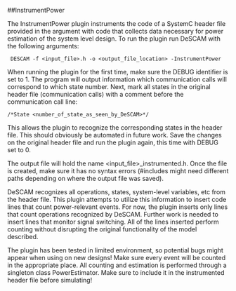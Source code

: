 ##InstrumentPower

The InstrumentPower plugin instruments the code of a SystemC header file provided
 in the argument with code that collects data necessary for power estimation of the
  system level design. To run the plugin run DeSCAM with the following arguments:
                         
     DESCAM -f <input_file>.h -o <output_file_location> -InstrumentPower

When running the plugin for the first time, make sure the DEBUG identifier is set to 1. 
  The program will output information which communication calls will correspond to which state
   number. Next, mark all states in the original header file
  (communication calls) with a comment before the communication call line:
       
    /*State <number_of_state_as_seen_by_DeSCAM>*/
  
This allows the plugin to recognize the corresponding states in the header file. 
This should obviously be automated in future work. Save the changes on the original
header file and run the plugin again, this time with DEBUG set to 0.
  
The output file will hold the name <input_file>_instrumented.h. Once the file is created,
make sure it has no syntax errors (#includes might need different paths depending
on where the output file was saved). 

DeSCAM recognizes all operations, states, system-level variables, etc from the header
file. This plugin attempts to utilize this information to insert code lines that count power-relevant 
events. For now, the plugin inserts only lines that count operations recognized by DeSCAM. 
Further work is needed to insert lines that monitor signal switching. All of the lines
inserted perform counting without disrupting the original functionality of the model
 described.
  
 The plugin has been tested in limited environment, so potential bugs might appear
 when using on new designs! Make sure every event will be counted in the appropriate 
 place. All counting and estimation is performed through a singleton class PowerEstimator. Make sure 
 to include it in the instrumented header file before simulating!


